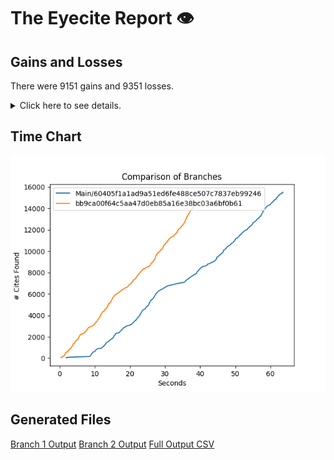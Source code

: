 # The Eyecite Report :eye:



Gains and Losses
---------
There were 9151 gains and 9351 losses.

<details>
<summary>Click here to see details.</summary>

There were 398 changes so we are only displaying the first 50. You can review the 
entire list by downloading the output.csv file linked above.

|     id     |                Gain                |                                                                                                                                                                                     Loss                                                                                                                                                                                     |
| ---------- | ---------------------------------- | ---------------------------------------------------------------------------------------------------------------------------------------------------------------------------------------------------------------------------------------------------------------------------------------------------------------------------------------------------------------------------- |
|  4622083   |            807 F.2d 177            |                                                                                                                                                                                                                                                                                                                                                                              |
|  4622083   |                                    |                                                                                                                   Dean v. Commissioner , T.C. Memo 1976-379 ; Kennedy v. Commissioner , T.C. Memo 1970-58 , affd. per curiam 451 F.2d 1023 (3d Cir. 1971)                                                                                                                    |
|  4622083   |         T.C. Memo 1980-310         |                                                                                                                                                                                                                                                                                                                                                                              |
|  4622083   |            876 F.2d 893            |                                                                                                                                                                                                                                                                                                                                                                              |
|  4622083   |            86 T.C. 589             |                                                                                                                                                                                                                                                                                                                                                                              |
|  4622083   |                                    |                                                                                                                                                                             Commissioner , supra                                                                                                                                                                             |
|  4622083   |           451 F.2d 1023            |                                                                                                                                                                                                                                                                                                                                                                              |
|  4622083   |                                    |                                                                                                                                         Wojciechowski v. Commissioner Docket No. 21290-88 United States Tax Court T.C. Memo 1991-239                                                                                                                                         |
|  4622083   |         T.C. Memo 1979-468         |                                                                                                                                                                                                                                                                                                                                                                              |
|  4622083   |                                    |                                                                                                                 Lewia v. Commissioner , 165 U.S. App. D.C. 282 , 506 F.2d 1321 , 75-1 U.S. Tax Cas. (CCH) P9145 (D.C. Cir. 1974) , affg. T.C. Memo 1972-168                                                                                                                  |
|  4622083   |                                    |                                                                                                      Commissioner v. Stidger , 386 U.S. 287 , 18 L. Ed. 2d 53 , 87 S. Ct. 1065 (1967) ; Peurifoy v. Commissioner , 358 U.S. 59 , 3 L. Ed. 2d 30 , 79 S. Ct. 104 (1958)                                                                                                       |
|  4622083   |                                    |                                                                                                                                                      Coombs v. Commissioner , 608 F.2d 1269 , 1275-1276 (9th Cir. 1979)                                                                                                                                                      |
|  4622083   |                                    |                                                                                                                                                Peurifoy v. Commissioner , 358 U.S. 59 , 3 L. Ed. 2d 30 , 79 S. Ct. 104 (1958)                                                                                                                                                |
|  4622083   |                                    |                                                                                                                                                                Lewia v. Commissioner , 165 U.S. App. D.C. 282                                                                                                                                                                |
|  4622083   |                                    |                                                                                   Kennedy v. Commissioner , T.C. Memo 1980-310 ; White v. Commissioner , T.C. Memo 1979-468 ; Bowman v. Commissioner , T.C. Memo 1979-432 , affd. without published opinion 624 F.2d 1109 (8th Cir. 1980)                                                                                    |
|  4622083   |                                    |                                                                                                           White v. Commissioner , T.C. Memo 1979-468 ; Bowman v. Commissioner , T.C. Memo 1979-432 , affd. without published opinion 624 F.2d 1109 (8th Cir. 1980)                                                                                                           |
|  4622083   |         T.C. Memo 1976-379         |                                                                                                                                                                                                                                                                                                                                                                              |
|  4622083   |                                    |                                                                                                                                  Barone v. Commissioner , 85 T.C. 462 (1985) , affd. without published opinion 807 F.2d 177 (9th Cir. 1986)                                                                                                                                  |
|  4622083   |                                    |                                                                                                                                                           Folkman v. United States , 615 F.2d 493 (9th Cir. 1980)                                                                                                                                                            |
|  4622083   |            438 F.2d 905            |                                                                                                                                                                                                                                                                                                                                                                              |
|  4622083   |                                    |                                                                                                                                                          Harrington v. Commissioner , 93 T.C. 297 , 303-304 (1989)                                                                                                                                                           |
|  4622083   |         T.C. Memo 1979-432         |                                                                                                                                                                                                                                                                                                                                                                              |
|  4622083   |           506 F.2d 1321            |                                                                                                                                                                                                                                                                                                                                                                              |
|  4622083   |            74 T.C. 578             |                                                                                                                                                                                                                                                                                                                                                                              |
|  4622083   |         T.C. Memo 1989-495         |                                                                                                                                                                                                                                                                                                                                                                              |
|  4622083   |            358 U.S. 59             |                                                                                                                                                                                                                                                                                                                                                                              |
|  4622083   |                                    |                                                                                                                               Lewia v. Commissioner , 165 U.S. App. D.C. 282 , 506 F.2d 1321 , 75-1 U.S. Tax Cas. (CCH) P9145 (D.C. Cir. 1974)                                                                                                                               |
|  4622083   |            54 T.C. 742             |                                                                                                                                                                                                                                                                                                                                                                              |
|  4622083   |                                    |                                                                                                                                              Sislik v. Commissioner , T.C. Memo 1989-495 (on appeal, D.C. Cir. March 26, 1990)                                                                                                                                               |
|  4622083   |                                    |                                                                                                                                         Commissioner v. Stidger , 386 U.S. 287 , 291 n. 11, 18 L. Ed. 2d 53 , 87 S. Ct. 1065 (1967)                                                                                                                                          |
|  4622083   |           629 F.2d 1071            |                                                                                                                                                                                                                                                                                                                                                                              |
|  4622083   |           608 F.2d 1269            |                                                                                                                                                                                                                                                                                                                                                                              |
|  4622083   |          18 L. Ed. 2d 53           |                                                                                                                                                                                                                                                                                                                                                                              |
|  4622083   |         T.C. Memo 1970-58          |                                                                                                                                                                                                                                                                                                                                                                              |
|  4622083   |                                    |                                                                                                                                                                Swicegood v. Commissioner , T.C. Memo 1989-467                                                                                                                                                                |
|  4622083   |            931 F.2d 132            |                                                                                                                                                                                                                                                                                                                                                                              |
|  4622083   |                                    |                                                                                                                                                        Andrews v. Commissioner , 931 F.2d 132 at 138 (1st Cir. 1991)                                                                                                                                                         |
|  4622083   |                                    |                                                                                                                                                Commissioner v. Flowers , 326 U.S. 465 , 90 L. Ed. 203 , 66 S. Ct. 250 (1946)                                                                                                                                                 |
|  4622083   |        79 S. Ct. 104 (1958)        |                                                                                                                                                                                                                                                                                                                                                                              |
|  4622083   |                                    |                                                                                                                                                        Markey v. Commissioner , 490 F.2d 1249 , 1254 (6th Cir. 1974)                                                                                                                                                         |
|  4622083   |         T.C. Memo 1974-212         |                                                                                                                                                                                                                                                                                                                                                                              |
|  4622083   |                                    |                                                                                                                                                        Ellwein v. United States , 778 F.2d 506 , 509 (8th Cir. 1985)                                                                                                                                                         |
|  4622083   |                                    |                                                                                                                                 Bowman v. Commissioner , T.C. Memo 1979-432 , affd. without published opinion 624 F.2d 1109 (8th Cir. 1980)                                                                                                                                  |
|  4622083   |                                    |                                                                                                                                                           Rosenspan v. United States , 438 F.2d 905 (2d Cir. 1971)                                                                                                                                                           |
|  4622083   |                                    |                                                                                                                                              Golsen v. Commissioner , 54 T.C. 742 (1970) , affd. 445 F.2d 985 (10th Cir. 1971)                                                                                                                                               |
|  4622083   |            445 F.2d 985            |                                                                                                                                                                                                                                                                                                                                                                              |
|  4622083   |                                    |                                                                                                                                               Commissioner v. Stidger , 386 U.S. 287 , 18 L. Ed. 2d 53 , 87 S. Ct. 1065 (1967)                                                                                                                                               |
|  4622083   |       87 S. Ct. 1065 (1967)        |                                                                                                                                                                                                                                                                                                                                                                              |
|  4622083   |           90 L. Ed. 203            |                                                                                                                                                                                                                                                                                                                                                                              |
|  4622083   |                                    |                                                                                                                                                                 Golsen v. Commissioner , 54 T.C. 742 (1970)                                                                                                                                                                  |
|  4622083   |               supra                |                                                                                                                                                                                                                                                                                                                                                                              |
|  4622083   |           490 F.2d 1249            |                                                                                                                                                                                                                                                                                                                                                                              |


</details>



Time Chart
---------

![image](https://raw.githubusercontent.com/freelawproject/eyecite/artifacts/203/results/chart.png)


Generated Files
---------

[Branch 1 Output](https://raw.githubusercontent.com/freelawproject/eyecite/artifacts/203/results/60405f1a1ad9a51ed6fe488ce507c7837eb99246.json)
[Branch 2 Output](https://raw.githubusercontent.com/freelawproject/eyecite/artifacts/203/results/bb9ca00f64c5aa47d0eb85a16e38bc03a6bf0b61.json)
[Full Output CSV ](https://raw.githubusercontent.com/freelawproject/eyecite/artifacts/203/results/output.csv)
